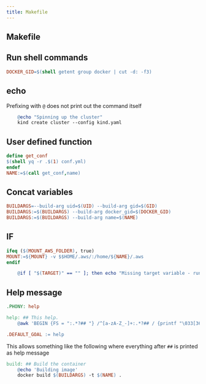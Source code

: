 ```yaml
---
title: Makefile
---
```


## Makefile 

## Run shell commands
```makefile
DOCKER_GID=$(shell getent group docker | cut -d: -f3)
```
## echo

Prefixing with `@` does not print out the command itself

```makefile
	@echo "Spinning up the cluster"
	kind create cluster --config kind.yaml
```

## User defined function
```makefile
define get_conf
$(shell yq -r .$(1) conf.yml)
endef
NAME:=$(call get_conf,name)
```

## Concat variables
```makefile
BUILDARGS=--build-arg uid=$(UID) --build-arg gid=$(GID)
BUILDARGS:=$(BUILDARGS) --build-arg docker_gid=$(DOCKER_GID)
BUILDARGS:=$(BUILDARGS) --build-arg name=$(NAME)
```

## IF
```makefile
ifeq ($(MOUNT_AWS_FOLDER), true)
MOUNT:=${MOUNT} -v $$HOME/.aws/:/home/${NAME}/.aws
endif
```

```makefile
	@if [ "$(TARGET)" == "" ]; then echo "Missing target variable - run make targets for possible values"; exit 1; fi
```

## Help message
```makefile
.PHONY: help

help: ## This help.
	@awk 'BEGIN {FS = ":.*?## "} /^[a-zA-Z_-]+:.*?## / {printf "\033[36m%-30s\033[0m %s\n", $$1, $$2}' $(MAKEFILE_LIST)

.DEFAULT_GOAL := help
```
This allows something like the following where everything after `##` is printed as help message
```makefile
build: ## Build the container
	@echo 'Building image'
	docker build $(BUILDARGS) -t $(NAME) .
```